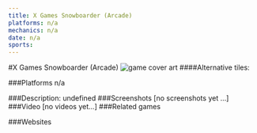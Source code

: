```yaml
---
title: X Games Snowboarder (Arcade)
platforms: n/a
mechanics: n/a
date: n/a
sports: 
---
```

#X Games Snowboarder (Arcade)
![game cover art](- "Logo Title Text 1")
####Alternative tiles:

###Platforms
n/a

###Description:
undefined
###Screenshots
[no screenshots yet ...]
###Video
[no videos yet...]
###Related games

###Websites

